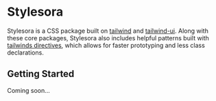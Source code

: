 # Stylesora

Stylesora is a CSS package built on [tailwind](https://tailwindcss.com/docs) and [tailwind-ui](https://tailwindui.com/components). Along with these core packages, Stylesora also includes helpful patterns built with [tailwinds directives](https://tailwindcss.com/docs/functions-and-directives), which allows for faster prototyping and less class declarations. 

## Getting Started

Coming soon...

```
```
